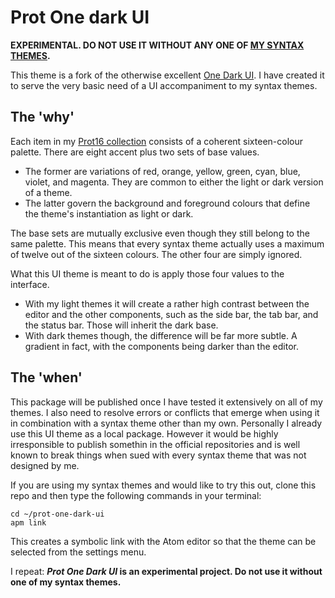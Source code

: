 # Prot One dark UI

**EXPERIMENTAL. DO NOT USE IT WITHOUT ANY ONE OF [MY SYNTAX THEMES](https://atom.io/users/protesilaos/themes).**

This theme is a fork of the otherwise excellent [One Dark UI](https://github.com/atom/one-dark-ui). I have created it to serve the very basic need of a UI accompaniment to my syntax themes.

## The 'why'

Each item in my [Prot16 collection](http://www.protesilaos.com/schemes) consists of a coherent sixteen-colour palette. There are eight accent plus two sets of base values.

- The former are variations of red, orange, yellow, green, cyan, blue, violet, and magenta. They are common to either the light or dark version of a theme.
- The latter govern the background and foreground colours that define the theme's instantiation as light or dark.

The base sets are mutually exclusive even though they still belong to the same palette. This means that every syntax theme actually uses a maximum of twelve out of the sixteen colours. The other four are simply ignored.

What this UI theme is meant to do is apply those four values to the interface.

- With my light themes it will create a rather high contrast between the editor and the other components, such as the side bar, the tab bar, and the status bar. Those will inherit the dark base.
- With dark themes though, the difference will be far more subtle. A gradient in fact, with the components being darker than the editor.

## The 'when'

This package will be published once I have tested it extensively on all of my themes. I also need to resolve errors or conflicts that emerge when using it in combination with a syntax theme other than my own. Personally I already use this UI theme as a local package. However it would be highly irresponsible to publish somethin in the official repositories and is well known to break things when sued with every syntax theme that was not designed by me.

If you are using my syntax themes and would like to try this out, clone this repo and then type the following commands in your terminal:

```shell
cd ~/prot-one-dark-ui
apm link
```

This creates a symbolic link with the Atom editor so that the theme can be selected from the settings menu.

I repeat: **_Prot One Dark UI_ is an experimental project. Do not use it without one of my syntax themes.**
